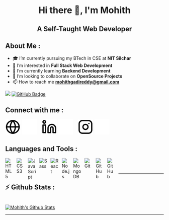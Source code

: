 <h1 align="center">Hi there 👋, I'm Mohith</h1>
<h2 align="center">A Self-Taught Web Developer</h2>

## About Me :

- 🎓 I’m currently pursuing my BTech in CSE at **NIT Silchar**
- 👀 I’m interested in **Full Stack Web Development**
- 🌱 I’m currently learning **Backend Development**
- 👯 I’m looking to collaborate on **OpenSource Projects**
- 📫 How to reach me **mohithgadireddy@gmail.com**

<a href="https://github.com/Meghna-DAS/github-profile-views-counter"><img src="https://komarev.com/ghpvc/?username=Mohith234"></a>
<a href="https://github.com/Mohith234?tab=followers"><img src="https://img.shields.io/github/followers/Mohith234?label=Followers&style=social" alt="GitHub Badge"></a>


## Connect with me :

[![website](./img/globe-light.svg)](https://google.com#gh-light-mode-only)
[![website](./img/globe-dark.svg)](https://google.com#gh-dark-mode-only)
&nbsp;&nbsp;
[![website](./img/linkedin-light.svg)](https://www.linkedin.com/in/mohith-gadireddy-0aa285221#gh-light-mode-only)
[![website](./img/linkedin-dark.svg)](https://www.linkedin.com/in/mohith-gadireddy-0aa285221#gh-dark-mode-only)
&nbsp;&nbsp;
[![website](./img/instagram-light.svg)](https://instagram.com/mohith__007#gh-light-mode-only)
[![website](./img/instagram-dark.svg)](https://instagram.com/mohith__007#gh-dark-mode-only)

## Languages and Tools :

<img align="left" alt="HTML5" width="26px" src="https://cdn.jsdelivr.net/gh/devicons/devicon/icons/html5/html5-original.svg" style="padding-right:10px;" />
<img align="left" alt="CSS3" width="26px" src="https://cdn.jsdelivr.net/gh/devicons/devicon/icons/css3/css3-original.svg" style="padding-right:10px;" />
<img align="left" alt="JavaScript" width="26px" src="https://cdn.jsdelivr.net/gh/devicons/devicon/icons/javascript/javascript-original.svg" style="padding-right:10px;" />
<img align="left" alt="Sass" width="26px" src="https://cdn.jsdelivr.net/gh/devicons/devicon/icons/sass/sass-original.svg" style="padding-right:10px;" />
<img align="left" alt="React" width="26px" src="https://cdn.jsdelivr.net/gh/devicons/devicon/icons/react/react-original.svg" style="padding-right:10px;" />
<img align="left" alt="Node.js" width="26px" src="https://cdn.jsdelivr.net/gh/devicons/devicon/icons/nodejs/nodejs-original.svg" style="padding-right:10px;" />
<img align="left" alt="MongoDB" width="26px" src="https://cdn.jsdelivr.net/gh/devicons/devicon/icons/mongodb/mongodb-original.svg" style="padding-right:10px;" />
<img align="left" alt="Git" width="26px" src="https://cdn.jsdelivr.net/gh/devicons/devicon/icons/git/git-original.svg" style="padding-right:10px;" />
<img align="left" alt="GitHub" width="26px" src="https://user-images.githubusercontent.com/3369400/139447912-e0f43f33-6d9f-45f8-be46-2df5bbc91289.png" style="padding-right:10px;" />
<img align="left" alt="GitHub" width="26px" src="https://user-images.githubusercontent.com/3369400/139448065-39a229ba-4b06-434b-bc67-616e2ed80c8f.png" style="padding-right:10px;" />

<br />
<br />

---

## ⚡ Github Stats :

<br/>
  <a href="https://github.com/SubhamRaoniar28/github-readme-stats"><img alt="Mohith's Github Stats" src="https://github-readme-stats.vercel.app/api?username=Mohith234&show_icons=true&count_private=true&theme=react&hide_border=true&bg_color=0D1117" /></a>

<br/>

---